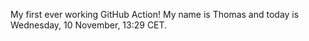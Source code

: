 My first ever working GitHub Action!
My name is Thomas and today is Wednesday, 10 November, 13:29 CET. 
